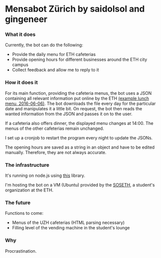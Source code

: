 # Mensabot Zürich by saidolsol and gingeneer

### What it does

Currently, the bot can do the following:
* Provide the daily menu for ETH cafeterias
* Provide opening hours for different businesses around the ETH city campus
* Collect feedback and allow me to reply to it

### How it does it

For its main function, providing the cafeteria menus, the bot uses a JSON containing all relevant information put online by the ETH  [(example lunch menu, 2016-06-06)](https://www.webservices.ethz.ch/gastro/v1/RVRI/Q1E1/meals/de/2016-06-06/lunch). The bot downloads the file every day for the particular date and manipulates it a little bit. On request, the bot then reads the wanted information from the JSON and passes it on to the user. 

If a cafeteria also offers dinner, the displayed menu changes at 14:00. The menus of the other cafeterias remain unchanged.

I set up a cronjob to restart the program every night to update the JSONs.

The opening hours are saved as a string in an object and have to be edited manually. Therefore, they are not always accurate.

### The infrastructure

It's running on node.js using [this](https://github.com/yagop/node-telegram-bot-api) library. 

I'm hosting the bot on a VM (Ubuntu) provided by the [SOSETH](http://sos.ethz.ch/ressorts/vsos/), a student's organization at the ETH.

### The future

Functions to come:
* Menus of the UZH cafeterias (HTML parsing necessary)
* Filling level of the vending machine in the student's lounge

### Why

Procrastination.
